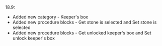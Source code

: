 18.9:
- Added new category - Keeper's box 
- Added new procedure blocks - Get stone is selected and Set stone is selected
- Added new procedure blocks - Get unlocked keeper's box and Set unlock keeper's box